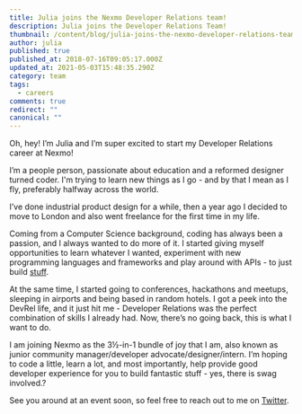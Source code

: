 ```yaml
---
title: Julia joins the Nexmo Developer Relations team!
description: Julia joins the Developer Relations Team!
thumbnail: /content/blog/julia-joins-the-nexmo-developer-relations-team-dr/airport-1.jpg
author: julia
published: true
published_at: 2018-07-16T09:05:17.000Z
updated_at: 2021-05-03T15:48:35.290Z
category: team
tags:
  - careers
comments: true
redirect: ""
canonical: ""
---
```

Oh, hey! I’m Julia and I’m super excited to start my Developer Relations career at Nexmo!

I’m a people person, passionate about education and a reformed designer turned coder. I'm trying to learn new things as I go - and by that I mean as I fly, preferably halfway across the world.

I’ve done industrial product design for a while, then a year ago I decided to move to London and also went freelance for the first time in my life.

Coming from a Computer Science background, coding has always been a passion, and I always wanted to do more of it. I started giving myself opportunities to learn whatever I wanted, experiment with new programming languages and frameworks and play around with APIs - to just build [stuff](https://github.com/juliacodez/nexmo-voicemail).

At the same time, I started going to conferences, hackathons and meetups, sleeping in airports and being based in random hotels. I got a peek into the DevRel life, and it just hit me -  Developer Relations was the perfect combination of skills I already had. Now, there’s no going back, this is what I want to do.

I am joining Nexmo as the 3½-in-1 bundle of joy that I am, also known as junior community manager/developer advocate/designer/intern. I’m hoping to code a little, learn a lot, and most importantly, help provide good developer experience for you to build fantastic stuff - yes, there is swag involved.?

See you around at an event soon, so feel free to reach out to me on [Twitter](https://twitter.com/iza_biro).